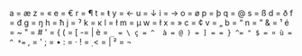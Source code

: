 a = æ
z = «
e = €
r = ¶
t = ŧ
y = ←
u = ↓
i = →
o = ø
p = þ
q = @
s = ß
d = ð
f = đ
g = ŋ
h = ħ
j = ˀ
k = ĸ
l = ł
m = µ
w = ł
x = »
c = ¢
v = „
b = “
n = ”
& = ¹
é = ~
" = # 
' = {
( = [
-= |
è = `
_ = \
ç = ^ 
à = @
) = ]
= = }
^= "
$ = ¤
ù = ^
*= `
, = '
; = •
: = ·
! =  ̣
< = |
² = ¬

